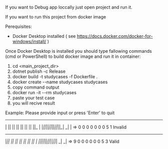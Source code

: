 If you want to Debug app loccally just open project and run it.

If you want to run this project from docker image

Perequisites:
- Docker Desktop installed ( see https://docs.docker.com/docker-for-windows/install/ )

Once Docker Desktop is installed you should type fallowing commands (cmd or PowerShell) to build docker image and run it in container:

1. cd <main_project_dir>
2. dotnet publish -c Release
3. docker build -t studycases -f Dockerfile .
4. docker create --name studycases studycases
5. copy command output
6. docker run -it --rm studycases
7. paste your test case
8. you will recive result

Example: 
Please provide input or press 'Enter' to quit

 _  _  _  _  _  _  _  _
| || || || || || || ||_   |
|_||_||_||_||_||_||_| _|  |
=> 0 0 0 0 0 0 0 5 1  Invalid

 _  _  _  _  _  _  _  _  _
|_|| || || || || || ||_  _|
 _||_||_||_||_||_||_| _| _|
=> 9 0 0 0 0 0 0 5 3  Valid